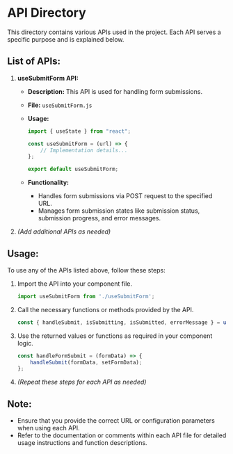 # API Directory

This directory contains various APIs used in the project. Each API serves a specific purpose and is explained below.

## List of APIs:

1. **useSubmitForm API:**
   - **Description:** This API is used for handling form submissions.
   - **File:** `useSubmitForm.js`
   - **Usage:**
     ```javascript
     import { useState } from "react";

     const useSubmitForm = (url) => {
         // Implementation details...
     };

     export default useSubmitForm;
     ```

   - **Functionality:**
     - Handles form submissions via POST request to the specified URL.
     - Manages form submission states like submission status, submission progress, and error messages.

2. *(Add additional APIs as needed)*

## Usage:

To use any of the APIs listed above, follow these steps:

1. Import the API into your component file.
   ```javascript
   import useSubmitForm from './useSubmitForm';
   ```

2. Call the necessary functions or methods provided by the API.
   ```javascript
   const { handleSubmit, isSubmitting, isSubmitted, errorMessage } = useSubmitForm('https://example.com/api/submit');
   ```

3. Use the returned values or functions as required in your component logic.
   ```javascript
   const handleFormSubmit = (formData) => {
       handleSubmit(formData, setFormData);
   };
   ```

4. *(Repeat these steps for each API as needed)*

## Note:

- Ensure that you provide the correct URL or configuration parameters when using each API.
- Refer to the documentation or comments within each API file for detailed usage instructions and function descriptions.